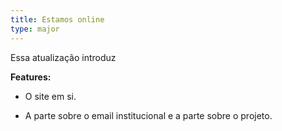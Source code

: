 ```yaml
---
title: Estamos online
type: major
---
```


Essa atualização introduz

**Features:**

* O site em si.

* A parte sobre o email institucional e a parte sobre o projeto.

